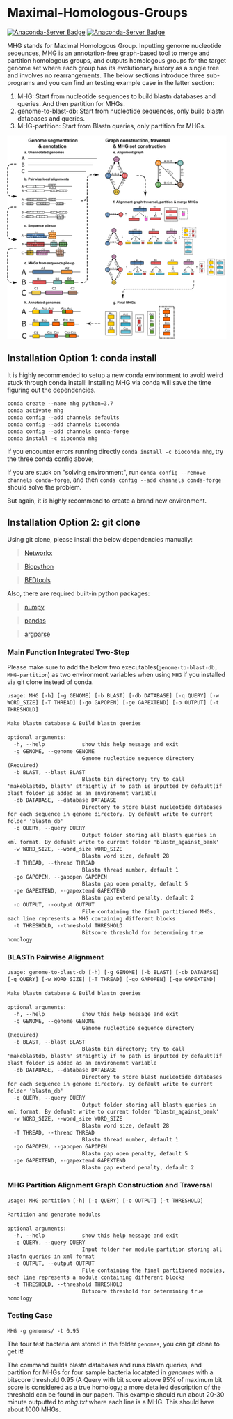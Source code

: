 # Maximal-Homologous-Groups

[![Anaconda-Server Badge](https://anaconda.org/bioconda/mhg/badges/installer/conda.svg)](https://anaconda.org/bioconda/mhg)  [![Anaconda-Server Badge](https://anaconda.org/bioconda/mhg/badges/downloads.svg)](https://anaconda.org/bioconda/mhg)

MHG stands for Maximal Homologous Group. Inputting genome nucleotide seqeunces, MHG is an annotation-free graph-based tool to merge and partition homologous groups, and outputs homologous groups for the target genome set where each group has its evolutionary history as a single tree and involves no rearrangements. The below sections introduce three sub-programs and you can find an testing example case in the latter section:
1. MHG: Start from nucleotide sequences to build blastn databases and queries. And then partition for MHGs.
2. genome-to-blast-db: Start from nucleotide sequences, only build blastn databases and queries.
3. MHG-partition: Start from Blastn queries, only partition for MHGs.

![Algorithm Overview](https://github.com/NakhlehLab/Maximal-Homologous-Groups/blob/main/algorithm.png)

## Installation Option 1: conda install
It is highly recommended to setup a new conda environment to avoid weird stuck through conda install! Installing MHG via conda will save the time figuring out the dependencies.
```
conda create --name mhg python=3.7 
conda activate mhg
conda config --add channels defaults
conda config --add channels bioconda
conda config --add channels conda-forge
conda install -c bioconda mhg
```

If you encounter errors running directly ```conda install -c bioconda mhg```, try the three conda config above;

If you are stuck on "solving environment", run ```conda config --remove channels conda-forge```, and then ```conda config --add channels conda-forge``` should solve the problem.

But again, it is highly recommend to create a brand new environment. 

## Installation Option 2: git clone 
Using git clone, please install the below dependencies manually:

> [Networkx](https://networkx.org/)

> [Biopython](https://biopython.org/)

> [BEDtools](https://bedtools.readthedocs.io/en/latest/)

Also, there are required built-in python packages:

> [numpy](https://pypi.org/project/numpy/)

> [pandas](https://pypi.org/project/pandas/)

> [argparse](https://pypi.org/project/argparse/)



### **Main Function** Integrated Two-Step
Please make sure to add the below two executables(```genome-to-blast-db, MHG-partition```) as two environment variables when using ```MHG``` if you installed via git clone instead of conda. 

```
usage: MHG [-h] [-g GENOME] [-b BLAST] [-db DATABASE] [-q QUERY] [-w WORD_SIZE] [-T THREAD] [-go GAPOPEN] [-ge GAPEXTEND] [-o OUTPUT] [-t THRESHOLD]

Make blastn database & Build blastn queries

optional arguments:
  -h, --help            show this help message and exit
  -g GENOME, --genome GENOME
                        Genome nucleotide sequence directory (Required)
  -b BLAST, --blast BLAST
                        Blastn bin directory; try to call 'makeblastdb, blastn' straightly if no path is inputted by default(if blast folder is added as an environemnt variable
  -db DATABASE, --database DATABASE
                        Directory to store blast nucleotide databases for each sequence in genome directory. By default write to current folder 'blastn_db'
  -q QUERY, --query QUERY
                        Output folder storing all blastn queries in xml format. By defualt write to current folder 'blastn_against_bank'
  -w WORD_SIZE, --word_size WORD_SIZE
                        Blastn word size, default 28
  -T THREAD, --thread THREAD
                        Blastn thread number, default 1
  -go GAPOPEN, --gapopen GAPOPEN
                        Blastn gap open penalty, default 5
  -ge GAPEXTEND, --gapextend GAPEXTEND
                        Blastn gap extend penalty, default 2
  -o OUTPUT, --output OUTPUT
                        File containing the final partitioned MHGs, each line represents a MHG containing different blocks
  -t THRESHOLD, --threshold THRESHOLD
                        Bitscore threshold for determining true homology
```


### **BLASTn** Pairwise Alignment
```
usage: genome-to-blast-db [-h] [-g GENOME] [-b BLAST] [-db DATABASE] [-q QUERY] [-w WORD_SIZE] [-T THREAD] [-go GAPOPEN] [-ge GAPEXTEND]

Make blastn database & Build blastn queries

optional arguments:
  -h, --help            show this help message and exit
  -g GENOME, --genome GENOME
                        Genome nucleotide sequence directory (Required)
  -b BLAST, --blast BLAST
                        Blastn bin directory; try to call 'makeblastdb, blastn' straightly if no path is inputted by default(if blast folder is added as an environemnt variable
  -db DATABASE, --database DATABASE
                        Directory to store blast nucleotide databases for each sequence in genome directory. By default write to current folder 'blastn_db'
  -q QUERY, --query QUERY
                        Output folder storing all blastn queries in xml format. By defualt write to current folder 'blastn_against_bank'
  -w WORD_SIZE, --word_size WORD_SIZE
                        Blastn word size, default 28
  -T THREAD, --thread THREAD
                        Blastn thread number, default 1
  -go GAPOPEN, --gapopen GAPOPEN
                        Blastn gap open penalty, default 5
  -ge GAPEXTEND, --gapextend GAPEXTEND
                        Blastn gap extend penalty, default 2
```

### **MHG Partition** Alignment Graph Construction and Traversal
```
usage: MHG-partition [-h] [-q QUERY] [-o OUTPUT] [-t THRESHOLD]

Partition and generate modules

optional arguments:
  -h, --help            show this help message and exit
  -q QUERY, --query QUERY
                        Input folder for module partition storing all blastn queries in xml format
  -o OUTPUT, --output OUTPUT
                        File containing the final partitioned modules, each line represents a module containing different blocks
  -t THRESHOLD, --threshold THRESHOLD
                        Bitscore threshold for determining true homology
```


### Testing Case
```
MHG -g genomes/ -t 0.95
```
The four test bacteria are stored in the folder ```genomes```, you can git clone to get it!

The command builds blastn databases and runs blastn queries, and partition for MHGs for four sample bacteria locatated in *genomes* with a bitscore threshold 0.95 (A Query with bit score above 95% of maximum bit score is considered as a true homology; a more detailed description of the threshold can be found in our paper). This example should run about 20-30 minute outputted to *mhg.txt* where each line is a MHG. This should have about 1000 MHGs. 
